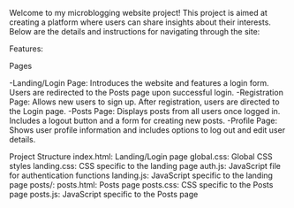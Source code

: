 Welcome to my microblogging website project! This project is aimed at creating a platform where users can share insights about their interests. Below are the details and instructions for navigating through the site:

Features:

Pages

-Landing/Login Page: Introduces the website and features a login form. Users are redirected to the Posts page upon successful login.
-Registration Page: Allows new users to sign up. After registration, users are directed to the Login page.
-Posts Page: Displays posts from all users once logged in. Includes a logout button and a form for creating new posts.
-Profile Page: Shows user profile information and includes options to log out and edit user details.

Project Structure
index.html: Landing/Login page
global.css: Global CSS styles
landing.css: CSS specific to the landing page
auth.js: JavaScript file for authentication functions
landing.js: JavaScript specific to the landing page
posts/:
posts.html: Posts page
posts.css: CSS specific to the Posts page
posts.js: JavaScript specific to the Posts page
